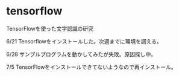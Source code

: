 # tensorflow
TensorFlowを使った文字認識の研究

6/21 Tensorflowをインストールした。次週までに環境を調える。

6/28 サンプルプログラムを動かしてみたが失敗。原因探し中。

7/5  TensorFlowをインストールできてないようなので再インストール。
